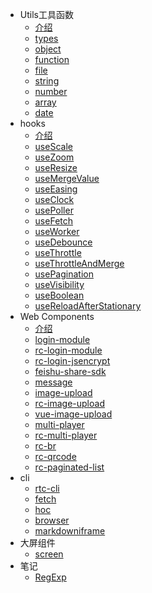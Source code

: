 - Utils工具函数
    - [介绍](md/utils.md)
    - [types](./src/types/README.md)
    - [object](./src/object/README.md)
    - [function](./src/function/README.md)
    - [file](./src/file/README.md)
    - [string](./src/string/README.md)
    - [number](./src/number/README.md)
    - [array](./src/array/README.md)
    - [date](./src/date/README.md)
- hooks
    - [介绍](md/hooks/index.md)
    - [useScale](md/hooks/useScale.md)
    - [useZoom](md/hooks/useZoom.md)
    - [useResize](md/hooks/useResize.md)
    - [useMergeValue](md/hooks/useMergeValue.md)
    - [useEasing](md/hooks/useEasing.md)
    - [useClock](md/hooks/useClock.md)
    - [usePoller](md/hooks/usePoller.md)
    - [useFetch](md/hooks/useFetch.md)
    - [useWorker](md/hooks/useWorker.md)
    - [useDebounce](md/hooks/useDebounce.md)
    - [useThrottle](md/hooks/useThrottle.md)
    - [useThrottleAndMerge](md/hooks/useThrottleAndMerge.md)
    - [usePagination](md/hooks/usePagination.md)
    - [useVisibility](md/hooks/useVisibility.md)
    - [useBoolean](md/hooks/useBoolean.md)
    - [useReloadAfterStationary](md/hooks/useReloadAfterStationary.md)
- Web Components
    - [介绍](md/components/index.md)
    - [login-module](md/components/login-module.md)
    - [rc-login-module](md/components/rc-login-module.md)
    - [rc-login-jsencrypt](md/components/rc-login-jsencrypt.md)
    - [feishu-share-sdk](md/components/feishu-share-sdk.md)
    - [message](md/components/message.md)
    - [image-upload](md/components/image-upload.md)
    - [rc-image-upload](md/components/rc-image-upload.md)
    - [vue-image-upload](md/components/vue-image-upload.md)
    - [multi-player](md/components/multi-player.md)
    - [rc-multi-player](md/components/rc-multi-player.md)
    - [rc-br](md/components/rc-br.md)
    - [rc-qrcode](md/components/rc-qrcode.md)
    - [rc-paginated-list](md/components/rc-paginated-list.md)
- cli
    - [rtc-cli](md/cli/rtc-cli.md)
    - [fetch](md/cli/fetch.md)
    - [hoc](md/cli/hoc.md)
    - [browser](md/cli/browser.md)
    - [markdowniframe](md/cli/markdowniframe.md)
- 大屏组件
    - [screen](md/screen.md)
- 笔记
    - [RegExp](md/notes/RegExp.md)

